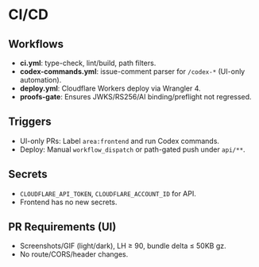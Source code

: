 # CI/CD

## Workflows
- **ci.yml**: type-check, lint/build, path filters.
- **codex-commands.yml**: issue-comment parser for `/codex-*` (UI-only automation).
- **deploy.yml**: Cloudflare Workers deploy via Wrangler 4.
- **proofs-gate**: Ensures JWKS/RS256/AI binding/preflight not regressed.

## Triggers
- UI-only PRs: Label `area:frontend` and run Codex commands.
- Deploy: Manual `workflow_dispatch` or path-gated push under `api/**`.

## Secrets
- `CLOUDFLARE_API_TOKEN`, `CLOUDFLARE_ACCOUNT_ID` for API.
- Frontend has no new secrets.

## PR Requirements (UI)
- Screenshots/GIF (light/dark), LH ≥ 90, bundle delta ≤ 50KB gz.
- No route/CORS/header changes.

